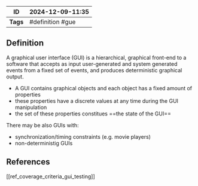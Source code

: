 | ID       | 2024-12-09-11:35 |
| -------- | ---------------- |
| **Tags** | #definition #gue |
## Definition

A graphical user interface (GUI) is a hierarchical, graphical front-end to a software that accepts as input user-generated and system generated events from a fixed set of events, and produces deterministic graphical output.
- A GUI contains graphical objects and each object has a fixed amount of properties
- these properties have a discrete values at any time during the GUI manipulation
- the set of these properties constitues ==the state of the GUI==

There may be also GUIs with:
- synchronization/timing constraints (e.g. movie players)
- non-deterministig GUIs
## References
[[ref_coverage_criteria_gui_testing]]
